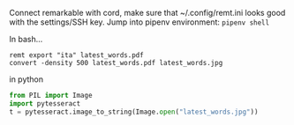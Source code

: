 Connect remarkable with cord, make sure that ~/.config/remt.ini looks good with
the settings/SSH key. Jump into pipenv environment: `pipenv shell`

In bash...
```
remt export "ita" latest_words.pdf
convert -density 500 latest_words.pdf latest_words.jpg
```

in python
```python
from PIL import Image
import pytesseract
t = pytesseract.image_to_string(Image.open("latest_words.jpg"))
```
